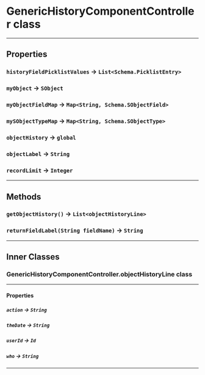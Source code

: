 # GenericHistoryComponentController class
---
## Properties

### `historyFieldPicklistValues` → `List<Schema.PicklistEntry>`

### `myObject` → `SObject`

### `myObjectFieldMap` → `Map<String, Schema.SObjectField>`

### `mySObjectTypeMap` → `Map<String, Schema.SObjectType>`

### `objectHistory` → `global`

### `objectLabel` → `String`

### `recordLimit` → `Integer`

---
## Methods
### `getObjectHistory()` → `List<objectHistoryLine>`
### `returnFieldLabel(String fieldName)` → `String`
---
## Inner Classes

### GenericHistoryComponentController.objectHistoryLine class
---
#### Properties

##### `action` → `String`

##### `theDate` → `String`

##### `userId` → `Id`

##### `who` → `String`

---
